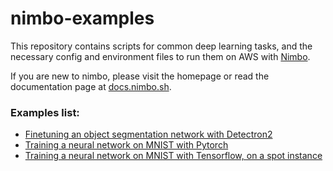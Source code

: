 # nimbo-examples

This repository contains scripts for common deep learning tasks, and the necessary config and environment files to run them on AWS with [Nimbo](https://nimbo.sh).

If you are new to nimbo, please visit the homepage or read the documentation page at [docs.nimbo.sh](https://docs.nimbo.sh).

### Examples list:
- [Finetuning an object segmentation network with Detectron2](https://github.com/nimbo-sh/nimbo-examples/tree/main/detectron)
- [Training a neural network on MNIST with Pytorch](https://github.com/nimbo-sh/nimbo-examples/tree/main/pytorch-mnist)
- [Training a neural network on MNIST with Tensorflow, on a spot instance](https://github.com/nimbo-sh/nimbo-examples/tree/main/tensorflow-mnist)
